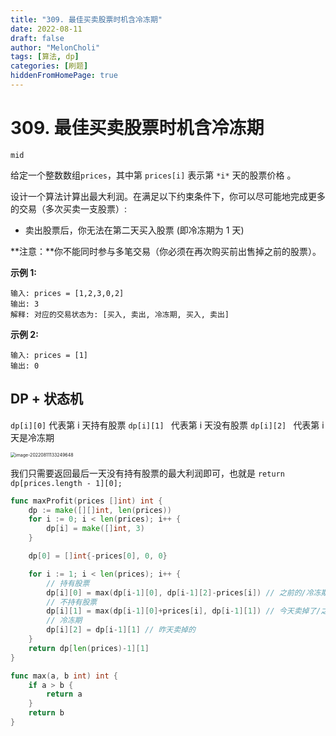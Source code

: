 ```yaml
---
title: "309. 最佳买卖股票时机含冷冻期"
date: 2022-08-11
draft: false
author: "MelonCholi"
tags: [算法, dp]
categories: [刷题]
hiddenFromHomePage: true
---
```


# 309. 最佳买卖股票时机含冷冻期

`mid`

给定一个整数数组`prices`，其中第 `prices[i]` 表示第 `*i*` 天的股票价格 。

设计一个算法计算出最大利润。在满足以下约束条件下，你可以尽可能地完成更多的交易（多次买卖一支股票）:

- 卖出股票后，你无法在第二天买入股票 (即冷冻期为 1 天)

**注意：**你不能同时参与多笔交易（你必须在再次购买前出售掉之前的股票）。

 **示例 1:**

```
输入: prices = [1,2,3,0,2]
输出: 3 
解释: 对应的交易状态为: [买入, 卖出, 冷冻期, 买入, 卖出]
```

**示例 2:**

```
输入: prices = [1]
输出: 0
```

## DP + 状态机

`dp[i][0]` 代表第 i 天持有股票
`dp[i][1] ` 代表第 i 天没有股票
`dp[i][2] ` 代表第 i 天是冷冻期

<img src="https://markdown-1303167219.cos.ap-shanghai.myqcloud.com/image-20220811133249648.png" alt="image-20220811133249648" style="zoom:50%;" />

我们只需要返回最后一天没有持有股票的最大利润即可，也就是 `return dp[prices.length - 1][0];`

```go
func maxProfit(prices []int) int {
	dp := make([][]int, len(prices))
	for i := 0; i < len(prices); i++ {
		dp[i] = make([]int, 3)
	}

	dp[0] = []int{-prices[0], 0, 0}

	for i := 1; i < len(prices); i++ {
		// 持有股票
		dp[i][0] = max(dp[i-1][0], dp[i-1][2]-prices[i]) // 之前的/冷冻期后新买的
		// 不持有股票
		dp[i][1] = max(dp[i-1][0]+prices[i], dp[i-1][1]) // 今天卖掉了/之前就没有
		// 冷冻期
		dp[i][2] = dp[i-1][1] // 昨天卖掉的
	}
	return dp[len(prices)-1][1]
}

func max(a, b int) int {
	if a > b {
		return a
	}
	return b
}
```

